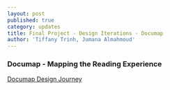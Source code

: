 ```yaml
---
layout: post
published: true
category: updates
title: Final Project - Design Iterations - Documap
author: 'Tiffany Trinh, Jumana Almahmoud'
---
```

### Documap - Mapping the Reading Experience

[Documap Design Journey](https://jumanafm.github.io/documap/)